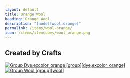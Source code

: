 ```yaml
---
layout: default
title: Orange Wool
heading: Orange Wool
description: "[node][wool:orange]"
permalink: /items/wool-orange/
icon: /items/itemcubes/wool_orange.png
---
```



## Created by Crafts

<div class="craft">
    <div>
        <span><a href="{{site.baseurl}}/items/group-dye,excolor-orange/"><img src="{{site.baseurl}}/assets/img/items/group.png" data-toggle="tooltip" title="Group Dye,excolor_orange [group][dye,excolor_orange]"></a></span>
        <span><a href="{{site.baseurl}}/items/group-wool/"><img src="{{site.baseurl}}/assets/img/items/group.png" data-toggle="tooltip" title="Group Wool [group][wool]"></a></span>
        <span></span>
    </div>
    <div>
        <span></span>
        <span></span>
        <span></span>
    </div>
    <div>
        <span></span>
        <span></span>
        <span></span>
    </div>
</div>
